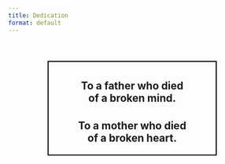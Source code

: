 ```yaml
---
title: Dedication
format: default
---
```





<center>
<h2>
<b>
<br>
  <div style="width: 320px; padding-top: 15px; padding-left: 10px; padding-right: 10px;border: solid black 2px;">
<p>
To a father who died<br>of a broken mind.
</p>
  
<p style="padding-top:10px;">
To a mother who died<br>of a broken heart.
</p>
</div>
<p style="padding-top: 20px;">
&nbsp;
</p>
</b>
</h2>
</center>


<!-- <p>
<h2><b>Thank you for the world<br>&nbsp;and everything that’s in it.</b></h2>
</p> -->






